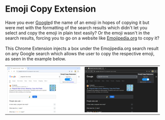 # Emoji Copy Extension
Have you ever [Google](https://www.google.com/)d the name of an emoji in hopes of copying it but were met with the formatting of the search results which didn't let you select and copy the emoji in plain text easily? Or the emoji wasn't in the search results, forcing you to go on a website like [Emojipedia.org](https://emojipedia.org/) to copy it? <br><br>
This Chrome Extension injects a box under the Emojipedia.org search result on any Google search which allows the user to copy the respective emoji, as seen in the example below.

<table>
  <tr>
    <th>
      <img src=/assets/Full%20Light.png/>
    </th>
    <th>
      <img src=/assets/Full%20Dark.png/>
    </th>
  </tr>
</table>
